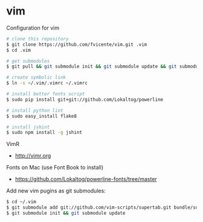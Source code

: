 vim
===

Configuration for vim

```sh
# clone this repository
$ git clone https://github.com/fvicente/vim.git .vim
$ cd .vim

# get submodules
$ git pull && git submodule init && git submodule update && git submodule status

# create symbolic link
$ ln -s ~/.vim/.vimrc ~/.vimrc

# install better fonts script
$ sudo pip install git+git://github.com/Lokaltog/powerline

# install python lint
$ sudo easy_install flake8

# install jshint
$ sudo npm install -g jshint
```

VimR
- http://vimr.org

Fonts on Mac (use Font Book to install)
- https://github.com/Lokaltog/powerline-fonts/tree/master

Add new vim pugins as git submodules:
```sh
$ cd ~/.vim
$ git submodule add git://github.com/vim-scripts/supertab.git bundle/supertab
$ git submodule init && git submodule update
```
